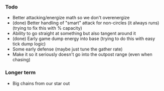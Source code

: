 ### Todo
* Better attacking/energize math so we don't overenergize
* (done) Better handling of "smart" attack for non-circles (it always runs) (trying to fix this with % capacity)
* Ability to go straight at something but also tangent around it
* (done) Early game dump energy into base (trying to do this with easy tick dump logic)
* Some early defense (maybe just tune the gather rate)
* Make it so it seriously doesn't go into the outpost range (even when chasing)

### Longer term
* Big chains from our star out
